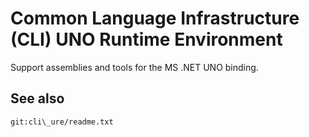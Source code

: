# Common Language Infrastructure (CLI) UNO Runtime Environment

Support assemblies and tools for the MS .NET UNO binding.

## See also
`git:cli\_ure/readme.txt`
